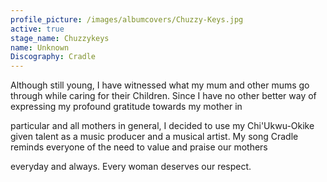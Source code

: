 ```yaml
---
profile_picture: /images/albumcovers/Chuzzy-Keys.jpg
active: true
stage_name: Chuzzykeys
name: Unknown
Discography: Cradle
---
```

Although still young, I have witnessed what my mum and other mums go through while caring for their Children. Since I have no other better way of expressing my profound gratitude towards my mother in

particular and all mothers in general, I decided to use my Chi'Ukwu-Okike given talent as a music producer and a musical artist. My song Cradle reminds everyone of the need to value and praise our mothers

everyday and always. Every woman deserves our respect.